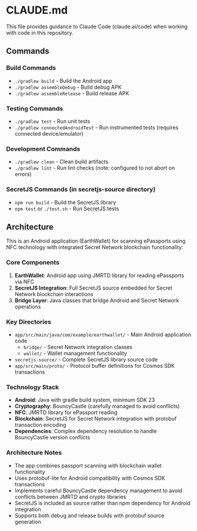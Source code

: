 # CLAUDE.md

This file provides guidance to Claude Code (claude.ai/code) when working with code in this repository.

## Commands

### Build Commands
- `./gradlew build` - Build the Android app
- `./gradlew assembleDebug` - Build debug APK
- `./gradlew assembleRelease` - Build release APK

### Testing Commands
- `./gradlew test` - Run unit tests
- `./gradlew connectedAndroidTest` - Run instrumented tests (requires connected device/emulator)

### Development Commands
- `./gradlew clean` - Clean build artifacts
- `./gradlew lint` - Run lint checks (note: configured to not abort on errors)

### SecretJS Commands (in secretjs-source directory)
- `npm run build` - Build the SecretJS library
- `npm test` or `./test.sh` - Run SecretJS tests

## Architecture

This is an Android application (EarthWallet) for scanning ePassports using NFC technology with integrated Secret Network blockchain functionality:

### Core Components
1. **EarthWallet**: Android app using JMRTD library for reading ePassports via NFC
2. **SecretJS Integration**: Full SecretJS source embedded for Secret Network blockchain interactions
3. **Bridge Layer**: Java classes that bridge Android and Secret Network operations

### Key Directories
- `app/src/main/java/com/example/earthwallet/` - Main Android application code
  - `bridge/` - Secret Network integration classes
  - `wallet/` - Wallet management functionality
- `secretjs-source/` - Complete SecretJS library source code
- `app/src/main/proto/` - Protocol buffer definitions for Cosmos SDK transactions

### Technology Stack
- **Android**: Java with gradle build system, minimum SDK 23
- **Cryptography**: BouncyCastle (carefully managed to avoid conflicts)
- **NFC**: JMRTD library for ePassport reading
- **Blockchain**: SecretJS for Secret Network integration with protobuf transaction encoding
- **Dependencies**: Complex dependency resolution to handle BouncyCastle version conflicts

### Architecture Notes
- The app combines passport scanning with blockchain wallet functionality
- Uses protobuf-lite for Android compatibility with Cosmos SDK transactions
- Implements careful BouncyCastle dependency management to avoid conflicts between JMRTD and crypto libraries
- SecretJS is included as source rather than npm dependency for Android integration
- Supports both debug and release builds with protobuf source generation